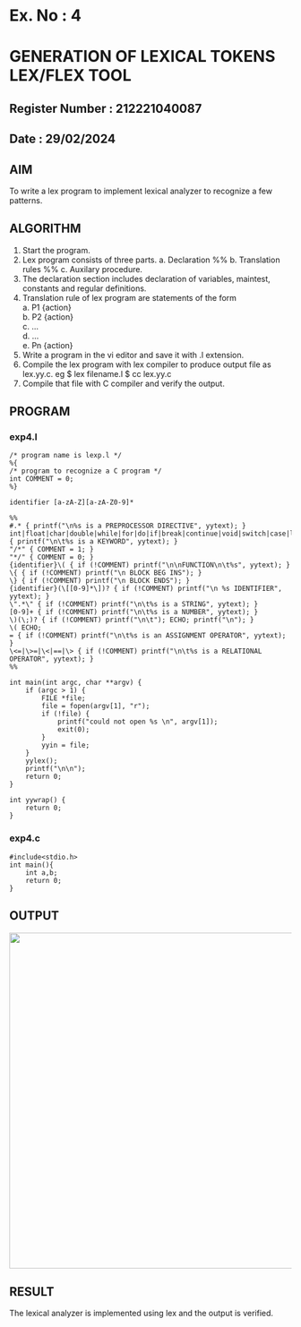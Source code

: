 # Ex. No : 4	
# GENERATION OF LEXICAL TOKENS LEX/FLEX TOOL
## Register Number : 212221040087
## Date : 29/02/2024

## AIM   
To write a lex program to implement lexical analyzer to recognize a few patterns.

## ALGORITHM
1.	Start the program.
2.	Lex program consists of three parts.
    a.	Declaration %%
    b.	Translation rules %%
    c.	Auxilary procedure.
3.	The declaration section includes declaration of variables, maintest, constants and regular definitions.
4.	Translation rule of lex program are statements of the form  
    a.	P1 {action}  
    b.	P2 {action}  
    c.	…  
    d.	…  
    e.	Pn {action}
5.	Write a program in the vi editor and save it with .l extension.
6.	Compile the lex program with lex compiler to produce output file as lex.yy.c. eg $ lex filename.l $ cc lex.yy.c
7.	Compile that file with C compiler and verify the output.

## PROGRAM
### exp4.l
```
/* program name is lexp.l */
%{
/* program to recognize a C program */
int COMMENT = 0;
%}

identifier [a-zA-Z][a-zA-Z0-9]*

%%
#.* { printf("\n%s is a PREPROCESSOR DIRECTIVE", yytext); }
int|float|char|double|while|for|do|if|break|continue|void|switch|case|long|struct|const|typedef|return|else|goto { printf("\n\t%s is a KEYWORD", yytext); }
"/*" { COMMENT = 1; }
"*/" { COMMENT = 0; }
{identifier}\( { if (!COMMENT) printf("\n\nFUNCTION\n\t%s", yytext); }
\{ { if (!COMMENT) printf("\n BLOCK BEG INS"); }
\} { if (!COMMENT) printf("\n BLOCK ENDS"); }
{identifier}(\[[0-9]*\])? { if (!COMMENT) printf("\n %s IDENTIFIER", yytext); }
\".*\" { if (!COMMENT) printf("\n\t%s is a STRING", yytext); }
[0-9]+ { if (!COMMENT) printf("\n\t%s is a NUMBER", yytext); }
\)(\;)? { if (!COMMENT) printf("\n\t"); ECHO; printf("\n"); }
\( ECHO;
= { if (!COMMENT) printf("\n\t%s is an ASSIGNMENT OPERATOR", yytext); }
\<=|\>=|\<|==|\> { if (!COMMENT) printf("\n\t%s is a RELATIONAL OPERATOR", yytext); }
%%

int main(int argc, char **argv) {
    if (argc > 1) {
        FILE *file;
        file = fopen(argv[1], "r");
        if (!file) {
            printf("could not open %s \n", argv[1]);
            exit(0);
        }
        yyin = file;
    }
    yylex();
    printf("\n\n");
    return 0;
}

int yywrap() {
    return 0;
}
```

### exp4.c
```
#include<stdio.h>
int main(){
	int a,b;
	return 0;
}
```

## OUTPUT
<img src="https://github.com/DonBoscoBlaiseA/19CS409-Compiler-Design-Lab/assets/140850829/5a0ec068-20e7-42b6-9381-4b346a5d5233.png" width="600">

## RESULT
The lexical analyzer is implemented using lex and the output is verified.
